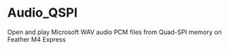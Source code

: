 # Audio_QSPI
Open and play Microsoft WAV audio PCM files from Quad-SPI memory on Feather M4 Express
